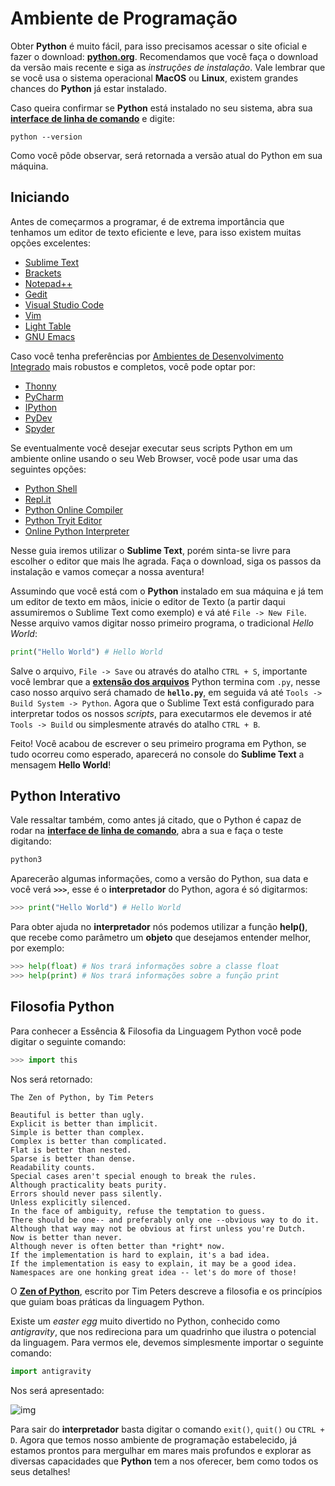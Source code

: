 # Ambiente de Programação

Obter **Python** é muito fácil, para isso precisamos acessar o site oficial e fazer o download: **[python.org](https://www.python.org/downloads/)**. Recomendamos que você faça o download da versão mais recente e siga as *instruções de instalação*. Vale lembrar que se você usa o sistema operacional **MacOS** ou **Linux**, existem grandes chances do **Python** já estar instalado.

Caso queira confirmar se **Python** está instalado no seu sistema, abra sua **[interface de linha de comando](https://pt.wikipedia.org/wiki/Interface_de_linha_de_comandos)** e digite:

```
python --version
```

Como você pôde observar, será retornada a versão atual do Python em sua máquina.

## Iniciando

Antes de começarmos a programar, é de extrema importância que tenhamos um editor de texto eficiente e leve, para isso existem muitas opções excelentes:

- [Sublime Text](https://www.sublimetext.com/)
- [Brackets](http://brackets.io/)
- [Notepad++](https://notepad-plus-plus.org/)
- [Gedit](https://wiki.gnome.org/Apps/Gedit)
- [Visual Studio Code](https://code.visualstudio.com/)
- [Vim](https://www.vim.org/)
- [Light Table](http://lighttable.com/)
- [GNU Emacs](https://www.gnu.org/software/emacs/)

Caso você tenha preferências por [Ambientes de Desenvolvimento Integrado](https://pt.wikipedia.org/wiki/Ambiente_de_desenvolvimento_integrado) mais robustos e completos, você pode optar por:

- [Thonny](https://thonny.org/)
- [PyCharm](https://www.jetbrains.com/pycharm/download/)
- [IPython](https://ipython.org/)
- [PyDev](http://www.pydev.org/)
- [Spyder](https://www.spyder-ide.org/)

Se eventualmente você desejar executar seus scripts Python em um ambiente online usando o seu Web Browser, você pode usar uma das seguintes opções:

- [Python Shell](https://www.python.org/shell/)
- [Repl.it](https://repl.it/languages/python3)
- [Python Online Compiler](https://www.programiz.com/python-programming/online-compiler/)
- [Python Tryit Editor](https://www.w3schools.com/python/trypython.asp?filename=demo_compiler)
- [Online Python Interpreter](https://www.onlinegdb.com/online_python_interpreter)

Nesse guia iremos utilizar o **Sublime Text**, porém sinta-se livre para escolher o editor que mais lhe agrada. Faça o download, siga os passos da instalação e vamos começar a nossa aventura!

Assumindo que você está com o **Python** instalado em sua máquina e já tem um editor de texto em mãos, inicie o editor de Texto (a partir daqui assumiremos o Sublime Text como exemplo) e vá até `File -> New File`. Nesse arquivo vamos digitar nosso primeiro programa, o tradicional *Hello World*:

```python
print("Hello World") # Hello World
```

Salve o arquivo, `File -> Save` ou através do atalho `CTRL + S`, importante você lembrar que a **[extensão dos arquivos](https://pt.wikipedia.org/wiki/Extensão_de_nome_de_ficheiro)** Python termina com `.py`, nesse caso nosso arquivo será chamado de **`hello.py`**, em seguida vá até `Tools -> Build System -> Python`. Agora que o Sublime Text está configurado para interpretar todos os nossos *scripts*, para executarmos ele devemos ir até `Tools -> Build` ou simplesmente através do atalho `CTRL + B`.

Feito! Você acabou de escrever o seu primeiro programa em Python, se tudo ocorreu como esperado, aparecerá no console do **Sublime Text** a mensagem **Hello World**! 

## Python Interativo

Vale ressaltar também, como antes já citado, que o Python é capaz de rodar na **[interface de linha de comando](https://pt.wikipedia.org/wiki/Interface_de_linha_de_comandos)**, abra a sua e faça o teste digitando:

```python
python3
```

Aparecerão algumas informações, como a versão do Python, sua data e você verá **`>>>`**, esse é o **interpretador** do Python, agora é só digitarmos:

```python
>>> print("Hello World") # Hello World
```

Para obter ajuda no **interpretador** nós podemos utilizar a função **help()**, que recebe como parâmetro um **objeto** que desejamos entender melhor, por exemplo:

```python
>>> help(float) # Nos trará informações sobre a classe float
>>> help(print) # Nos trará informações sobre a função print
```

## Filosofia Python

Para conhecer a Essência & Filosofia da Linguagem Python você pode digitar o seguinte comando:

```python
>>> import this
```

Nos será retornado:

```
The Zen of Python, by Tim Peters

Beautiful is better than ugly.
Explicit is better than implicit.
Simple is better than complex.
Complex is better than complicated.
Flat is better than nested.
Sparse is better than dense.
Readability counts.
Special cases aren't special enough to break the rules.
Although practicality beats purity.
Errors should never pass silently.
Unless explicitly silenced.
In the face of ambiguity, refuse the temptation to guess.
There should be one-- and preferably only one --obvious way to do it.
Although that way may not be obvious at first unless you're Dutch.
Now is better than never.
Although never is often better than *right* now.
If the implementation is hard to explain, it's a bad idea.
If the implementation is easy to explain, it may be a good idea.
Namespaces are one honking great idea -- let's do more of those!
```

O **[Zen of Python](https://en.wikipedia.org/wiki/Zen_of_Python)**, escrito por Tim Peters descreve a filosofia e os princípios que guiam boas práticas da linguagem Python.

Existe um *easter egg* muito divertido no Python, conhecido como *antigravity*, que nos redireciona para um quadrinho que ilustra o potencial da linguagem. Para vermos ele, devemos simplesmente importar o seguinte comando:

```python
import antigravity
```

Nos será apresentado:

![img](https://raw.githubusercontent.com/the-akira/Python-Iluminado/master/Imagens/XkcdPython.png)

Para sair do **interpretador** basta digitar o comando `exit()`, `quit()` ou `CTRL + D`. Agora que temos nosso ambiente de programação estabelecido, já estamos prontos para mergulhar em mares mais profundos e explorar as diversas capacidades que **Python** tem a nos oferecer, bem como todos os seus detalhes!
